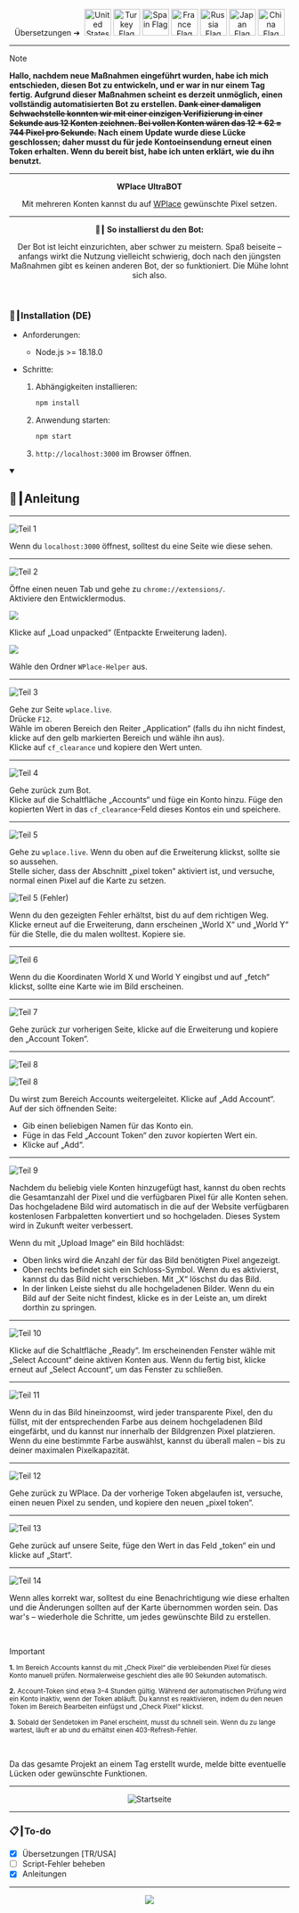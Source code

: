 <p align="center">
  Übersetzungen ➜&nbsp;
  <a href="../README.md"><img src="https://flagcdn.com/256x192/us.png" width="48" alt="United States Flag"></a>
  <a href="TR.md"><img src="https://flagcdn.com/256x192/tr.png" width="48" alt="Turkey Flag"></a>
  <a href="ES.md"><img src="https://flagcdn.com/256x192/es.png" width="48" alt="Spain Flag"></a>
  <a href="FR.md"><img src="https://flagcdn.com/256x192/fr.png" width="48" alt="France Flag"></a>
  <a href="RU.md"><img src="https://flagcdn.com/256x192/ru.png" width="48" alt="Russia Flag"></a>
  <a href="JA.md"><img src="https://flagcdn.com/256x192/jp.png" width="48" alt="Japan Flag"></a>
  <a href="CN.md"><img src="https://flagcdn.com/256x192/cn.png" width="48" alt="China Flag"></a>
</p>

---

> [!NOTE]
> **Hallo, nachdem neue Maßnahmen eingeführt wurden, habe ich mich entschieden, diesen Bot zu entwickeln, und er war in nur einem Tag fertig. Aufgrund dieser Maßnahmen scheint es derzeit unmöglich, einen vollständig automatisierten Bot zu erstellen. ~~Dank einer damaligen Schwachstelle konnten wir mit einer einzigen Verifizierung in einer Sekunde aus 12 Konten zeichnen. Bei vollen Konten wären das 12 * 62 = <strong>744</strong> Pixel pro Sekunde.~~ Nach einem Update wurde diese Lücke geschlossen; daher musst du für jede Kontoeinsendung erneut einen Token erhalten. Wenn du bereit bist, habe ich unten erklärt, wie du ihn benutzt.**

---

<p align="center"><strong>WPlace UltraBOT</strong></p>

<p align="center">
  Mit mehreren Konten kannst du auf <a href="https://wplace.live" target="_blank">WPlace</a> gewünschte Pixel setzen.
 </p>

---

<p align="center"><strong>🚀┃ So installierst du den Bot:</strong></p>

<p align="center">
  Der Bot ist leicht einzurichten, aber schwer zu meistern. Spaß beiseite – anfangs wirkt die Nutzung vielleicht schwierig, doch nach den jüngsten Maßnahmen gibt es keinen anderen Bot, der so funktioniert. Die Mühe lohnt sich also.
 </p>

<br>

### 🔧┃Installation (DE)

- Anforderungen:
  - Node.js >= 18.18.0

- Schritte:
  1. Abhängigkeiten installieren:
     
     ```bash
     npm install
     ```
  2. Anwendung starten:
     
     ```bash
     npm start
     ```
  3. `http://localhost:3000` im Browser öffnen.

<details open>
  <summary><h2>📖┃Anleitung</h2></summary>

---

![Teil 1](https://i.imgur.com/yS9093x.png)

Wenn du `localhost:3000` öffnest, solltest du eine Seite wie diese sehen.<br>

---

![Teil 2](https://i.imgur.com/taF0I2T.png)

Öffne einen neuen Tab und gehe zu `chrome://extensions/`.<br>
Aktiviere den Entwicklermodus.<br>

![](https://i.imgur.com/oe42A42.png)

Klicke auf „Load unpacked“ (Entpackte Erweiterung laden).<br>

![](https://i.imgur.com/jPyzOr3.png)

Wähle den Ordner `WPlace-Helper` aus.<br>

---

![Teil 3](https://i.imgur.com/YVyvw3a.png)

Gehe zur Seite `wplace.live`.<br>
Drücke `F12`.<br>
Wähle im oberen Bereich den Reiter „Application“ (falls du ihn nicht findest, klicke auf den gelb markierten Bereich und wähle ihn aus).<br>
Klicke auf `cf_clearance` und kopiere den Wert unten.<br>

---

![Teil 4](https://i.imgur.com/sJvyiC6.png)

Gehe zurück zum Bot.<br>
Klicke auf die Schaltfläche „Accounts“ und füge ein Konto hinzu. Füge den kopierten Wert in das `cf_clearance`-Feld dieses Kontos ein und speichere.

---

![Teil 5](https://i.imgur.com/vJkPMx8.png)

Gehe zu `wplace.live`. Wenn du oben auf die Erweiterung klickst, sollte sie so aussehen.<br>
Stelle sicher, dass der Abschnitt „pixel token“ aktiviert ist, und versuche, normal einen Pixel auf die Karte zu setzen.<br>

![Teil 5 (Fehler)](https://i.imgur.com/uZmJDad.png)

Wenn du den gezeigten Fehler erhältst, bist du auf dem richtigen Weg. Klicke erneut auf die Erweiterung, dann erscheinen „World X“ und „World Y“ für die Stelle, die du malen wolltest. Kopiere sie.<br>

---

![Teil 6](https://i.imgur.com/LniE1E8.png)

Wenn du die Koordinaten World X und World Y eingibst und auf „fetch“ klickst, sollte eine Karte wie im Bild erscheinen.<br>

---

![Teil 7](https://i.imgur.com/vJkPMx8.png)

Gehe zurück zur vorherigen Seite, klicke auf die Erweiterung und kopiere den „Account Token“.

---

![Teil 8](https://i.imgur.com/8sjhH1L.png)

![Teil 8](https://i.imgur.com/jf6W8NV.png)

Du wirst zum Bereich Accounts weitergeleitet. Klicke auf „Add Account“. Auf der sich öffnenden Seite:
- Gib einen beliebigen Namen für das Konto ein.
- Füge in das Feld „Account Token“ den zuvor kopierten Wert ein.
- Klicke auf „Add“.

---

![Teil 9](https://i.imgur.com/DJUEywj.png)

Nachdem du beliebig viele Konten hinzugefügt hast, kannst du oben rechts die Gesamtanzahl der Pixel und die verfügbaren Pixel für alle Konten sehen.<br>
Das hochgeladene Bild wird automatisch in die auf der Website verfügbaren kostenlosen Farbpaletten konvertiert und so hochgeladen. Dieses System wird in Zukunft weiter verbessert.

Wenn du mit „Upload Image“ ein Bild hochlädst:

- Oben links wird die Anzahl der für das Bild benötigten Pixel angezeigt.
- Oben rechts befindet sich ein Schloss-Symbol. Wenn du es aktivierst, kannst du das Bild nicht verschieben. Mit „X“ löschst du das Bild.
- In der linken Leiste siehst du alle hochgeladenen Bilder. Wenn du ein Bild auf der Seite nicht findest, klicke es in der Leiste an, um direkt dorthin zu springen.

---

![Teil 10](https://i.imgur.com/Dzt1p3o.png)

Klicke auf die Schaltfläche „Ready“. Im erscheinenden Fenster wähle mit „Select Account“ deine aktiven Konten aus. Wenn du fertig bist, klicke erneut auf „Select Account“, um das Fenster zu schließen.

---

![Teil 11](https://i.imgur.com/QKJRVL9.png)

Wenn du in das Bild hineinzoomst, wird jeder transparente Pixel, den du füllst, mit der entsprechenden Farbe aus deinem hochgeladenen Bild eingefärbt, und du kannst nur innerhalb der Bildgrenzen Pixel platzieren. Wenn du eine bestimmte Farbe auswählst, kannst du überall malen – bis zu deiner maximalen Pixelkapazität.

---

![Teil 12](https://i.imgur.com/vJkPMx8.png)

Gehe zurück zu WPlace. Da der vorherige Token abgelaufen ist, versuche, einen neuen Pixel zu senden, und kopiere den neuen „pixel token“.

---

![Teil 13](https://i.imgur.com/wDp07pH.png)

Gehe zurück auf unsere Seite, füge den Wert in das Feld „token“ ein und klicke auf „Start“.

---

![Teil 14](https://i.imgur.com/iQTH5TR.png)

Wenn alles korrekt war, solltest du eine Benachrichtigung wie diese erhalten und die Änderungen sollten auf der Karte übernommen worden sein. Das war's – wiederhole die Schritte, um jedes gewünschte Bild zu erstellen.

</details>

<br>

> [!IMPORTANT]
> <p><sub><strong>1.</strong> Im Bereich Accounts kannst du mit „Check Pixel“ die verbleibenden Pixel für dieses Konto manuell prüfen. Normalerweise geschieht dies alle 90 Sekunden automatisch.</sub></p>
> <p><sub><strong>2.</strong> Account-Token sind etwa 3–4 Stunden gültig. Während der automatischen Prüfung wird ein Konto inaktiv, wenn der Token abläuft. Du kannst es reaktivieren, indem du den neuen Token im Bereich Bearbeiten einfügst und „Check Pixel“ klickst.</sub></p>
> <p><sub><strong>3.</strong> Sobald der Sendetoken im Panel erscheint, musst du schnell sein. Wenn du zu lange wartest, läuft er ab und du erhältst einen 403-Refresh-Fehler.</sub></p>

<br>

Da das gesamte Projekt an einem Tag erstellt wurde, melde bitte eventuelle Lücken oder gewünschte Funktionen.

---

<p align="center">
  <img src="https://i.imgur.com/msR5dM9.png" alt="Startseite"/>
</p>

---

### 📋┃To-do

- [x] Übersetzungen [TR/USA]
- [ ] Script-Fehler beheben
- [x] Anleitungen

---

<p align="center">
  <a href="#"><img src="https://komarev.com/ghpvc/?username=xacter&repo=WPlace-UltraBOT&style=for-the-badge&label=Views:&color=gray"/></a>
</p>


